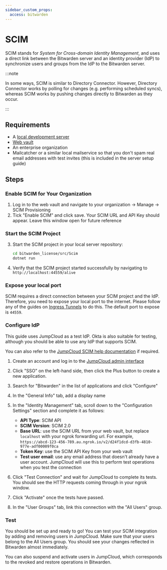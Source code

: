 ```yaml
---
sidebar_custom_props:
  access: bitwarden
---
```


# SCIM

SCIM stands for _System for Cross-domain Identity Management_, and uses a direct link between the
Bitwarden server and an identity provider (IdP) to synchronize users and groups from the IdP to the
Bitwarden server.

:::note

In some ways, SCIM is similar to Directory Connector. However, Directory Connector works by polling
for changes (e.g. performing scheduled syncs), whereas SCIM works by pushing changes directly to
Bitwarden as they occur.

:::

## Requirements

- A [local development server](./guide.mdx)
- [Web vault](../clients/web-vault/index.mdx)
- An enterprise organization
- Mailcatcher or a similar local mailservice so that you don't spam real email addresses with test
  invites (this is included in the server setup guide)

## Steps

### Enable SCIM for Your Organization

1. Log in to the web vault and navigate to your organization -> Manage -> SCIM Provisioning
2. Tick "Enable SCIM" and click save. Your SCIM URL and API Key should appear. Leave this window
   open for future reference

### Start the SCIM Project

3. Start the SCIM project in your local server repository:

   ```bash
   cd bitwarden_license/src/Scim
   dotnet run
   ```

4. Verify that the SCIM project started successfully by navigating to `http://localhost:44559/alive`

### Expose your local port

SCIM requires a direct connection between your SCIM project and the IdP. Therefore, you need to
expose your local port to the internet. Please follow any of the guides on
[Ingress Tunnels](./tunnel.md) to do this. The default port to expose is `44559`.

### Configure IdP

This guide uses JumpCloud as a test IdP. Okta is also suitable for testing, although you should be
able to use any IdP that supports SCIM.

You can also refer to the
[JumpCloud SCIM help documentation](https://support.jumpcloud.com/support/s/article/Custom-SCIM-Identity-Management)
if required.

1. Create an account and log in to the
   [JumpCloud admin interface](https://console.jumpcloud.com/login/admin)

2. Click "SSO" on the left-hand side, then click the Plus button to create a new application.

3. Search for "Bitwarden" in the list of applications and click "Configure"

4. In the "General Info" tab, add a display name

5. In the "Identity Management" tab, scroll down to the "Configuration Settings" section and
   complete it as follows:

   - **API Type**: SCIM API
   - **SCIM Version**: SCIM 2.0
   - **Base URL**: use the SCIM URL from your web vault, but replace `localhost` with your ngrok
     forwarding url. For example,
     `https://abcd-123-456-789.au.ngrok.io/v2/d24f1dcd-d3fb-4810-977e-adf00009f0ca`
   - **Token Key**: use the SCIM API Key from your web vault
   - **Test user email**: use any email address that doesn't already have a user account. JumpCloud
     will use this to perform test operations when you test the connection

6. Click "Test Connection" and wait for JumpCloud to complete its tests. You should see the HTTP
   requests coming through in your ngrok window.

7. Click "Activate" once the tests have passed.

8. In the "User Groups" tab, link this connection with the "All Users" group.

### Test

You should be set up and ready to go! You can test your SCIM integration by adding and removing
users in JumpCloud. Make sure that your users belong to the All Users group. You should see your
changes reflected in Bitwarden almost immediately.

You can also suspend and activate users in JumpCloud, which corresponds to the revoked and restore
operations in Bitwarden.
